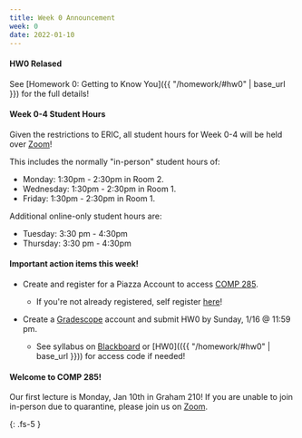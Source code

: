 ```yaml
---
title: Week 0 Announcement
week: 0
date: 2022-01-10
---
```


#### HW0 Relased

See [Homework 0: Getting to Know You]({{ "/homework/#hw0" | base_url }}) for the full details!

#### Week 0-4 Student Hours

Given the restrictions to ERIC, all student hours for Week 0-4 will be held over [Zoom](https://ncat.zoom.us/j/7927890938)!


This includes the normally "in-person" student hours of:

- Monday: 1:30pm - 2:30pm in Room 2.
- Wednesday: 1:30pm - 2:30pm in Room 1.
- Friday: 1:30pm - 2:30pm in Room 1.

Additional online-only student hours are:

- Tuesday: 3:30 pm - 4:30pm
- Thursday: 3:30 pm - 4:30pm

#### Important action items this week!

- Create and register for a Piazza Account to access [COMP 285](https://piazza.com/north_carolina_at_state_university/spring2022/comp285/home). 
  - If you're not already registered, self register [here](http://piazza.com/north_carolina_at_state_university/spring2022/comp285)!

- Create a [Gradescope](https://www.gradescope.com/courses/350304) account and submit HW0 by Sunday, 1/16 @ 11:59 pm. 
  - See syllabus on [Blackboard](https://blackboard.ncat.edu/webapps/blackboard/execute/modulepage/view?course_id=_3567742_1) or [HW0](({{ "/homework/#hw0" | base_url }})) for access code if needed!

#### Welcome to COMP 285! 

Our first lecture is Monday, Jan 10th in Graham 210! If you are unable to join in-person due to quarantine, please join us on [Zoom](https://ncat.zoom.us/s/99432621515?pwd=WmNzUWp4N1liSGZzWTBrQWZOMUlhZz09).



{: .fs-5 }
